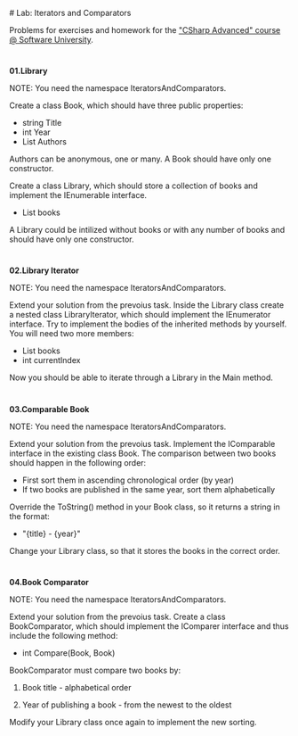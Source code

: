 ﻿﻿﻿﻿# Lab: Iterators and ComparatorsProblems for exercises and homework for the  [&quot;CSharp Advanced&quot; course @ Software University](https://softuni.bg/courses/csharp-advanced).#**01.Library**NOTE: You need the namespace IteratorsAndComparators.Create a class Book, which should have three public properties:- string Title- int Year- List<string> AuthorsAuthors can be anonymous, one or many. A Book should have only one constructor.Create a class Library, which should store a collection of books and implement the IEnumerable<Book> interface. - List<Book> booksA Library could be intilized without books or with any number of books and should have only one constructor.#**02.Library Iterator**NOTE: You need the namespace IteratorsAndComparators.Extend your solution from the prevoius task. Inside the Library class create a nested class LibraryIterator, which should implement the IEnumerator<Book> interface. Try to implement the bodies of the inherited methods by yourself. You will need two more members:- List<Book> books- int currentIndexNow you should be able to iterate through a Library in the Main method.#**03.Comparable Book**NOTE: You need the namespace IteratorsAndComparators.Extend your solution from the prevoius task. Implement the IComparable<Book> interface in the existing class Book. The comparison between two books should happen in the following order:- First sort them in ascending chronological order (by year)- If two books are published in the same year, sort them alphabeticallyOverride the ToString() method in your Book class, so it returns a string in the format:- "{title} - {year}"Change your Library class, so that it stores the books in the correct order.#**04.Book Comparator**NOTE: You need the namespace IteratorsAndComparators.Extend your solution from the prevoius task. Create a class BookComparator, which should implement the IComparer<Book> interface and thus include the following method: - int Compare(Book, Book) BookComparator must compare two books by:1. Book title - alphabetical order1. Year of publishing a book - from the newest to the oldestModify your Library class once again to implement the new sorting.
